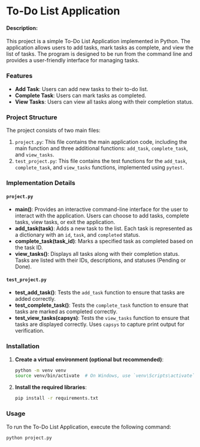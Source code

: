 # To-Do List Application

#### Description:

This project is a simple To-Do List Application implemented in Python. The application allows users to add tasks, mark tasks as complete, and view the list of tasks. The program is designed to be run from the command line and provides a user-friendly interface for managing tasks.

### Features

- **Add Task**: Users can add new tasks to their to-do list.
- **Complete Task**: Users can mark tasks as completed.
- **View Tasks**: Users can view all tasks along with their completion status.

### Project Structure

The project consists of two main files:

1. `project.py`: This file contains the main application code, including the main function and three additional functions: `add_task`, `complete_task`, and `view_tasks`.
2. `test_project.py`: This file contains the test functions for the `add_task`, `complete_task`, and `view_tasks` functions, implemented using `pytest`.

### Implementation Details

#### `project.py`

- **main()**: Provides an interactive command-line interface for the user to interact with the application. Users can choose to add tasks, complete tasks, view tasks, or exit the application.
- **add_task(task)**: Adds a new task to the list. Each task is represented as a dictionary with an `id`, `task`, and `completed` status.
- **complete_task(task_id)**: Marks a specified task as completed based on the task ID.
- **view_tasks()**: Displays all tasks along with their completion status. Tasks are listed with their IDs, descriptions, and statuses (Pending or Done).

#### `test_project.py`

- **test_add_task()**: Tests the `add_task` function to ensure that tasks are added correctly.
- **test_complete_task()**: Tests the `complete_task` function to ensure that tasks are marked as completed correctly.
- **test_view_tasks(capsys)**: Tests the `view_tasks` function to ensure that tasks are displayed correctly. Uses `capsys` to capture print output for verification.

### Installation

1. **Create a virtual environment (optional but recommended)**:
    ```bash
    python -m venv venv
    source venv/bin/activate  # On Windows, use `venv\Scripts\activate`
    ```

2. **Install the required libraries**:
    ```bash
    pip install -r requirements.txt
    ```

### Usage

To run the To-Do List Application, execute the following command:
```bash
python project.py
